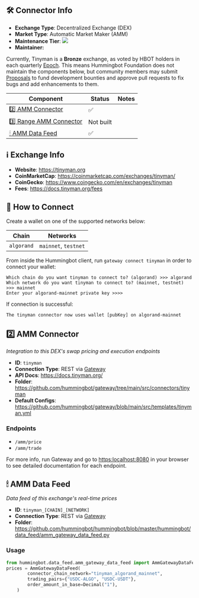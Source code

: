 ## 🛠 Connector Info

- **Exchange Type**: Decentralized Exchange (DEX)
- **Market Type**: Automatic Market Maker (AMM)
- **Maintenance Tier**: ![](https://img.shields.io/static/v1?label=Hummingbot&message=BRONZE&color=green)
- **Maintainer:** 

Currently, Tinyman is a **Bronze** exchange, as voted by HBOT holders in each quarterly [Epoch](/governance/epochs). This means Hummingbot Foundation does not maintain the components below, but community members may submit [Proposals](/governance/proposals) to fund development bounties and approve pull requests to fix bugs and add enhancements to them.

| Component | Status | Notes | 
| --------- | ------ | ----- |
| [2️⃣ AMM Connector](#2-amm-connector) | ✅ |
| [3️⃣ Range AMM Connector](#3-range-amm-connector) | Not built |
| [🕯 AMM Data Feed](#amm-data-feed) | ✅ |

## ℹ️ Exchange Info

- **Website**: <https://tinyman.org>
- **CoinMarketCap**: <https://coinmarketcap.com/exchanges/tinyman/>
- **CoinGecko**: <https://www.coingecko.com/en/exchanges/tinyman>
- **Fees**: <https://docs.tinyman.org/fees>

## 🔑 How to Connect

Create a wallet on one of the supported networks below:

| Chain | Networks | 
| ----- | -------- |
| `algorand` | `mainnet`, `testnet` 

From inside the Hummingbot client, run `gateway connect tinyman` in order to connect your wallet:
 
```
Which chain do you want tinyman to connect to? (algorand) >>> algorand
Which network do you want tinyman to connect to? (mainnet, testnet) >>> mainnet
Enter your algorand-mainnet private key >>>>
```

If connection is successful:

```
The tinyman connector now uses wallet [pubKey] on algorand-mainnet
```


## 2️⃣ AMM Connector
*Integration to this DEX's swap pricing and execution endpoints*

- **ID**: `tinyman`
- **Connection Type**: REST via [Gateway](/gateway)
- **API Docs**: <https://docs.tinyman.org/>
- **Folder**: <https://github.com/hummingbot/gateway/tree/main/src/connectors/tinyman>
- **Default Configs**: <https://github.com/hummingbot/gateway/blob/main/src/templates/tinyman.yml>

### Endpoints

- `/amm/price`
- `/amm/trade`


For more info, run Gateway and go to <https:localhost:8080> in your browser to see detailed documentation for each endpoint.

## 🕯 AMM Data Feed
*Data feed of this exchange's real-time prices*

- **ID**: `tinyman_[CHAIN]_[NETWORK]`
- **Connection Type**: REST via [Gateway](/gateway)
- **Folder**: <https://github.com/hummingbot/hummingbot/blob/master/hummingbot/data_feed/amm_gateway_data_feed.py>

### Usage

```python
from hummingbot.data_feed.amm_gateway_data_feed import AmmGatewayDataFeed
prices = AmmGatewayDataFeed(
        connector_chain_network="tinyman_algorand_mainnet",
        trading_pairs={"USDC-ALGO", "USDC-USDT"},
        order_amount_in_base=Decimal("1"),
    )
```